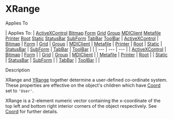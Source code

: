 




<h1 class="heading"><span class="name">XRange</span></h1>

Applies To

| Applies To: | [ActiveXControl](../a-z/activexcontrol.md) [Bitmap](../a-z/bitmap.md) [Form](../a-z/form.md) [Grid](../a-z/grid.md) [Group](../a-z/group.md) [MDIClient](../a-z/mdiclient.md) [Metafile](../a-z/metafile.md) [Printer](../a-z/printer.md) [Root](../a-z/root.md) [Static](../a-z/static.md) [StatusBar](../a-z/statusbar.md) [SubForm](../a-z/subform.md) [TabBar](../a-z/tabbar.md) [ToolBar](../a-z/toolbar.md) | [ActiveXControl](../a-z/activexcontrol.md) | [Bitmap](../a-z/bitmap.md) | [Form](../a-z/form.md) | [Grid](../a-z/grid.md) | [Group](../a-z/group.md) | [MDIClient](../a-z/mdiclient.md) | [Metafile](../a-z/metafile.md) | [Printer](../a-z/printer.md) | [Root](../a-z/root.md) | [Static](../a-z/static.md) | [StatusBar](../a-z/statusbar.md) | [SubForm](../a-z/subform.md) | [TabBar](../a-z/tabbar.md) | [ToolBar](../a-z/toolbar.md) |  |
| --- | --- | ---  |
| [ActiveXControl](../a-z/activexcontrol.md) | [Bitmap](../a-z/bitmap.md) | [Form](../a-z/form.md) |
| [Grid](../a-z/grid.md) | [Group](../a-z/group.md) | [MDIClient](../a-z/mdiclient.md) |
| [Metafile](../a-z/metafile.md) | [Printer](../a-z/printer.md) | [Root](../a-z/root.md) |
| [Static](../a-z/static.md) | [StatusBar](../a-z/statusbar.md) | [SubForm](../a-z/subform.md) |
| [TabBar](../a-z/tabbar.md) | [ToolBar](../a-z/toolbar.md) |  |


Description


XRange and [YRange](../a-z/yrange.md) together determine a user-defined co-ordinate system. These properties are effective on the object's children which have [Coord](../a-z/coord.md) set to `'User'`.


XRange is a 2-element numeric vector containing the x-coordinate of the top left and bottom right interior corners of the object respectively. See [Coord](../a-z/coord.md) for further details.



